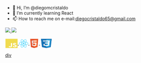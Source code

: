- 👋 Hi, I’m @diegomcristaldo
- 🌱 I’m currently learning React
- 📫 How to reach me on e-mail:diegocristaldo65@gmail.com

<div>

  <a  href = " https://github.com/rafaballerini " >

  <img height = "180em"  src ="https://github-readme-stats.vercel.app/api?username=diegomcristaldo&show_icons=true&theme=dark&include_all_commits=true&count_private=true"/>

  <img  height = "180em"  src ="https://github-readme-stats.vercel.app/api/top-langs/?username=diegomcristaldo&layout=compact&langs_count=7&theme=dark"/>

</div>

<div style = "display: inline_block" ><br>
  <img align ="center"  alt = "Js"  height = "30"  width = "40"  src ="https://raw.githubusercontent.com/devicons/devicon/master/icons/javascript/javascript-plain.svg">
  <img  align = "center"  alt = "React"  height = "30"  largura = "40"  src ="https://raw.githubusercontent.com/devicons/devicon/master/icons/react/react-original.svg">
  <img  align = "center"  alt = "HTML"  height = "30"  largura = "40"  src ="https://raw.githubusercontent.com/devicons/devicon/master/icons/html5/html5-original.svg">
  <img  align = "center"  alt = "CSS"  height = "30"  width = "40"  src ="https://raw.githubusercontent.com/devicons/devicon/master/icons/css3/css3-original.svg">
 </div>
  
  
  div
 
  
  
